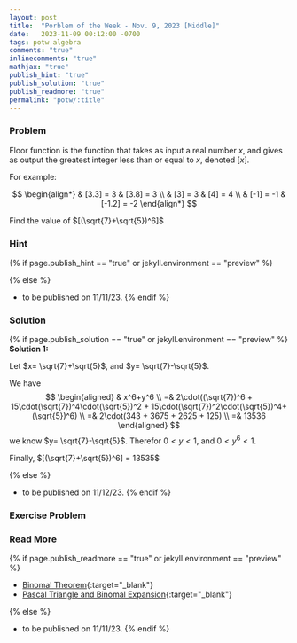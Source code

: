 ```yaml
---
layout: post
title:  "Porblem of the Week - Nov. 9, 2023 [Middle]"
date:   2023-11-09 00:12:00 -0700
tags: potw algebra
comments: "true"
inlinecomments: "true"
mathjax: "true"
publish_hint: "true"
publish_solution: "true"
publish_readmore: "true"
permalink: "potw/:title"
---
```

### Problem

Floor function is the function that takes as input a real number $x$, and gives as output the greatest integer less than or equal to $x$, denoted $[x]$.

For example:

$$
\begin{align*}
& [3.3] = 3  & [3.8] = 3 \\
& [3] = 3    & [4] = 4 \\
& [-1] = -1  & [-1.2] = -2
\end{align*}
$$

Find the value of $[(\sqrt{7}+\sqrt{5})^6]$

<!--more-->

### Hint
{% if page.publish_hint == "true" or jekyll.environment == "preview" %}

{% else %}
- to be published on 11/11/23.
{% endif %}

### Solution
{% if page.publish_solution == "true" or jekyll.environment == "preview" %}
**Solution 1:**

Let $x= \sqrt{7}+\sqrt{5}$, and $y= \sqrt{7}-\sqrt{5}$.

We have
$$
\begin{aligned}
 & x^6+y^6 \\
=& 2\cdot((\sqrt{7})^6 + 15\cdot(\sqrt{7})^4\cdot(\sqrt{5})^2 + 15\cdot(\sqrt{7})^2\cdot(\sqrt{5})^4+ (\sqrt{5})^6) \\
=& 2\cdot(343 + 3675 + 2625 + 125) \\
=& 13536
\end{aligned}
$$
we know $y= \sqrt{7}-\sqrt{5}$. Therefor $0 < y < 1$, and $0 < y^6 < 1$.

Finally, $[(\sqrt{7}+\sqrt{5})^6] = 13535$

{% else %}
- to be published on 11/12/23.
{% endif %}

### Exercise Problem

### Read More
{% if page.publish_readmore == "true" or jekyll.environment == "preview" %}
- [Binomal Theorem](https://en.wikipedia.org/wiki/Binomial_theorem){:target="_blank"}
- [Pascal Triangle and Binomal Expansion](https://www.mathcentre.ac.uk/resources/uploaded/mc-ty-pascal-2009-1.pdf){:target="_blank"}

{% else %}
- to be published on 11/11/23.
{% endif %}
